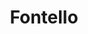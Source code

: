 ---
codehost: https://github.com/fontello/fontello
logohandle: fontello
sort: fontello
title: Fontello
website: https://fontello.com/
---